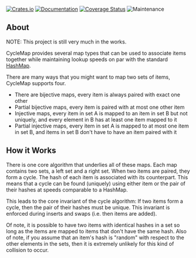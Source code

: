 [![Crates.io](https://img.shields.io/crates/v/cycle_map.svg)](https://crates.io/crates/cycle_map)
[![Documentation](https://docs.rs/cycle_map/badge.svg)](https://docs.rs/cycle_map/)
[![Coverage Status](https://codecov.io/gh/TylerBloom/CycleMap/branch/main/graph/badge.svg)](https://codecov.io/gh/TylerBloom/CycleMap)
![Maintenance](https://img.shields.io/badge/Maintenance%20Level-Actively%20Developed-brightgreen.svg)

## About
NOTE: This project is still very much in the works.


CycleMap provides several map types that can be used to associate
items together while maintaining lookup speeds on par with the
standard [HashMap](https://crates.io/crates/hashbrown).

There are many ways that you might want to map two sets of items,
CycleMap supports four.
 - There are bijective maps, every item is always paired with exact one
 	 other
 - Partial bijective maps, every item is paired with at most one other
 	 item
 - Injective maps, every item in set A is mapped to an item in set B but
 	 not uniquely, and every element in B has at least one item mapped to
 	 it
 - Partial injective maps, every item in set A is mapped to at most one
 	 item in set B, and items in set B don't have to have an item paired
 	 with it

## How it Works
There is one core algorithm that underlies all of these maps. Each map
contains two sets, a left set and a right set. When two items are
paired, they form a cycle. The hash of each item is associated with its
counterpart. This means that a cycle can be found (uniquely) using
either item or the pair of their hashes at speeds comparable to a
HashMap.

This leads to the core invariant of the cycle algorithm: If two items
form a cycle, then the pair of their hashes must be unique. This
invariant is enforced during inserts and swaps (i.e. then items are
added).

Of note, it is possible to have two items with identical hashes in a set
so long as the items are mapped to items that don't have the same hash.
Also of note, if you assume that an item's hash is "random" with respect
to the other elements in the sets, then it is extremely unlikely for
this kind of collision to occur.

